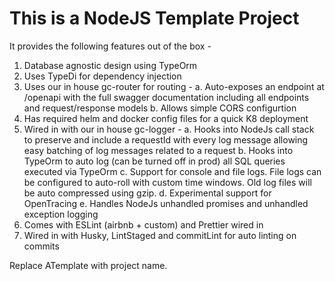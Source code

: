 # This is a NodeJS Template Project

It provides the following features out of the box -

1. Database agnostic design using TypeOrm
2. Uses TypeDi for dependency injection
3. Uses our in house gc-router for routing -
   a. Auto-exposes an endpoint at /openapi with the full swagger documentation including all endpoints and request/response models
   b. Allows simple CORS configurtion
4. Has required helm and docker config files for a quick K8 deployment
5. Wired in with our in house gc-logger -
   a. Hooks into NodeJs call stack to preserve and include a requestId with every log message allowing easy batching of log messages related to a request
   b. Hooks into TypeOrm to auto log (can be turned off in prod) all SQL queries executed via TypeOrm
   c. Support for console and file logs. File logs can be configured to auto-roll with custom time windows. Old log files will be auto compressed using gzip.
   d. Experimental support for OpenTracing
   e. Handles NodeJs unhandled promises and unhandled exception logging
6. Comes with ESLint (airbnb + custom) and Prettier wired in
7. Wired in with Husky, LintStaged and commitLint for auto linting on commits

Replace ATemplate with project name.
